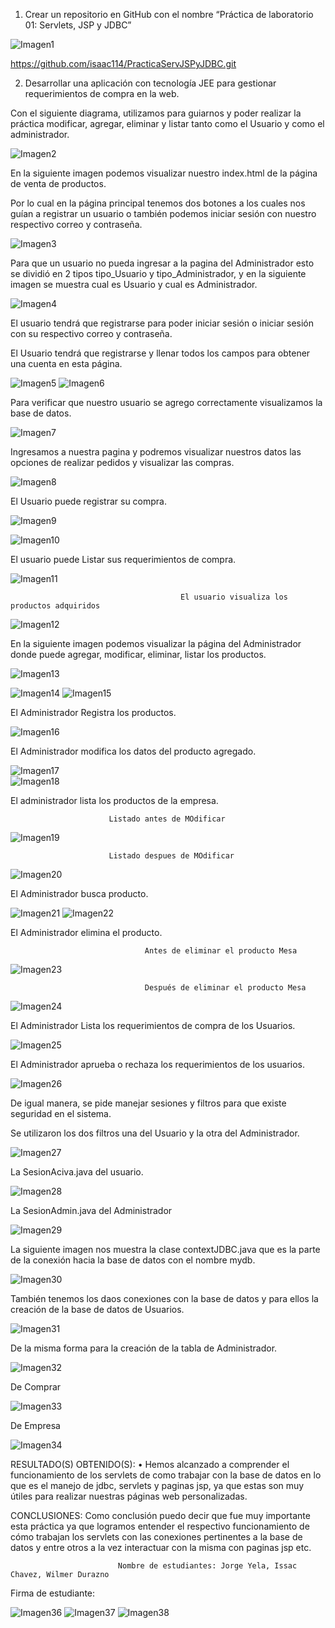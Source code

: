 1.	Crear un repositorio en GitHub con el nombre “Práctica de laboratorio 01: Servlets, JSP y JDBC”

![Imagen1](https://user-images.githubusercontent.com/34029478/102235464-596eab00-3ec0-11eb-8bdf-c991ead73cd5.png)
 
https://github.com/isaac114/PracticaServJSPyJDBC.git

2.	Desarrollar una aplicación con tecnología JEE para gestionar requerimientos de compra en la web.

Con el siguiente diagrama, utilizamos para guiarnos y poder realizar la práctica modificar, agregar, eliminar y listar tanto como el Usuario y como el administrador.

![Imagen2](https://user-images.githubusercontent.com/34029478/102235477-5c699b80-3ec0-11eb-89a0-f9817764e89a.png)
 
En la siguiente imagen podemos visualizar nuestro index.html de la página de venta de productos.

Por lo cual en la página principal tenemos dos botones a los cuales nos guían a registrar un usuario o también podemos iniciar sesión con nuestro respectivo correo y contraseña.

![Imagen3](https://user-images.githubusercontent.com/34029478/102235482-5d9ac880-3ec0-11eb-9c1a-dc8c739d7d1f.png) 

Para que un usuario no pueda ingresar a la pagina del Administrador esto se dividió en 2 tipos tipo_Usuario y tipo_Administrador, y en la siguiente imagen se muestra cual es Usuario y cual es Administrador.

 ![Imagen4](https://user-images.githubusercontent.com/34029478/102235496-61c6e600-3ec0-11eb-883f-ce84d0734400.png)

El usuario tendrá que registrarse para poder iniciar sesión o iniciar sesión con su respectivo correo y contraseña.

El Usuario tendrá que registrarse y llenar todos los campos para obtener una cuenta en esta página.

![Imagen5](https://user-images.githubusercontent.com/34029478/102235501-62f81300-3ec0-11eb-8faf-173475d196e8.png)
![Imagen6](https://user-images.githubusercontent.com/34029478/102235505-64294000-3ec0-11eb-882f-aab5cad1e8bc.png)

Para verificar que nuestro usuario se agrego correctamente visualizamos la base de datos.
 
![Imagen7](https://user-images.githubusercontent.com/34029478/102235506-64c1d680-3ec0-11eb-96a9-2d3451069a2a.png)


Ingresamos a nuestra pagina y podremos visualizar nuestros datos las opciones de realizar pedidos y visualizar las compras.

 ![Imagen8](https://user-images.githubusercontent.com/34029478/102235514-668b9a00-3ec0-11eb-80fe-019306956266.png)

El Usuario puede registrar su compra.

![Imagen9](https://user-images.githubusercontent.com/34029478/102235517-67243080-3ec0-11eb-98f5-c481f3aa8cc8.png)

![Imagen10](https://user-images.githubusercontent.com/34029478/102235522-68555d80-3ec0-11eb-8de0-61a331747f12.png)


El usuario puede Listar sus requerimientos de compra.

 ![Imagen11](https://user-images.githubusercontent.com/34029478/102235525-68edf400-3ec0-11eb-8aaf-6f779159d4cb.png)
 
                                          El usuario visualiza los productos adquiridos
     
![Imagen12](https://user-images.githubusercontent.com/34029478/102235529-6a1f2100-3ec0-11eb-98f8-8b54bb0049a5.png)


En la siguiente imagen podemos visualizar la página del Administrador donde puede agregar, modificar, eliminar, listar los productos.
 
![Imagen13](https://user-images.githubusercontent.com/34029478/102235532-6ab7b780-3ec0-11eb-85d2-3ec5f94fb813.png)

![Imagen14](https://user-images.githubusercontent.com/34029478/102235537-6be8e480-3ec0-11eb-88a9-b88f0acaf50a.png)
![Imagen15](https://user-images.githubusercontent.com/34029478/102235541-6d1a1180-3ec0-11eb-9b78-2feb4632ec30.png)

El Administrador Registra los productos.

![Imagen16](https://user-images.githubusercontent.com/34029478/102235552-6ee3d500-3ec0-11eb-9375-55745de30ceb.png)

El Administrador modifica los datos del producto agregado.
 
![Imagen17](https://user-images.githubusercontent.com/34029478/102235554-70150200-3ec0-11eb-9dca-5c32b5ca6fb1.png)  
![Imagen18](https://user-images.githubusercontent.com/34029478/102235557-71462f00-3ec0-11eb-80a0-d4376641092a.png)

El administrador lista los productos de la empresa.

                          Listado antes de MOdificar
![Imagen19](https://user-images.githubusercontent.com/34029478/102235562-72775c00-3ec0-11eb-83bd-21e85da38037.png)

                          Listado despues de MOdificar

![Imagen20](https://user-images.githubusercontent.com/34029478/102235565-74411f80-3ec0-11eb-8ca6-bc135264dd94.png)


El Administrador busca producto.

![Imagen21](https://user-images.githubusercontent.com/34029478/102235573-75724c80-3ec0-11eb-93e1-0ca4904beb66.png)
![Imagen22](https://user-images.githubusercontent.com/34029478/102235576-76a37980-3ec0-11eb-9a14-5c48f68d14cc.png)

El Administrador elimina el producto.



                                  Antes de eliminar el producto Mesa
                                  
![Imagen23](https://user-images.githubusercontent.com/34029478/102235586-786d3d00-3ec0-11eb-86d2-a527e2c10ec0.png)

                                  Después de eliminar el producto Mesa
                                  
![Imagen24](https://user-images.githubusercontent.com/34029478/102235588-7905d380-3ec0-11eb-9ed8-41e65c60d41c.png)


El Administrador Lista los requerimientos de compra de los Usuarios.

 ![Imagen25](https://user-images.githubusercontent.com/34029478/102235591-7a370080-3ec0-11eb-8f7d-8b017beb6c2c.png)


El Administrador aprueba o rechaza los requerimientos de los usuarios.

![Imagen26](https://user-images.githubusercontent.com/34029478/102235597-7b682d80-3ec0-11eb-8ac6-d41763fc238b.png)



De igual manera, se pide manejar sesiones y filtros para que existe seguridad en el sistema. 

Se utilizaron los dos filtros una del Usuario y la otra del Administrador.

![Imagen27](https://user-images.githubusercontent.com/34029478/102235601-7c995a80-3ec0-11eb-9304-796bbd536df8.png) 


La SesionAciva.java del usuario.

 ![Imagen28](https://user-images.githubusercontent.com/34029478/102235608-7e631e00-3ec0-11eb-8c41-df6e9aa5b3a9.png)

La SesionAdmin.java del Administrador

![Imagen29](https://user-images.githubusercontent.com/34029478/102235612-7f944b00-3ec0-11eb-8349-6f4ebb9766e4.png)
 
La siguiente imagen nos muestra la clase contextJDBC.java que es la parte de la conexión hacia la base de datos con el nombre mydb.

![Imagen30](https://user-images.githubusercontent.com/34029478/102235613-80c57800-3ec0-11eb-96b5-8184f59817e4.png)

También tenemos los daos conexiones con la base de datos y para ellos la creación de la base de datos de Usuarios.
 
![Imagen31](https://user-images.githubusercontent.com/34029478/102235621-828f3b80-3ec0-11eb-8da4-83812a5c6a9b.png)

De la misma forma para la creación de la tabla de Administrador.

 ![Imagen32](https://user-images.githubusercontent.com/34029478/102235626-83c06880-3ec0-11eb-85d5-cc0b9ef5456d.png)

De Comprar

![Imagen33](https://user-images.githubusercontent.com/34029478/102235631-8622c280-3ec0-11eb-8e2d-a9aa691975a6.png)

De Empresa

![Imagen34](https://user-images.githubusercontent.com/34029478/102235637-86bb5900-3ec0-11eb-8b1a-07770659487f.png)



RESULTADO(S) OBTENIDO(S):
•	Hemos alcanzado a comprender el funcionamiento de los servlets de como trabajar con la base de datos en lo que es el manejo de jdbc, servlets y paginas jsp, ya que estas son muy útiles para realizar nuestras páginas web personalizadas.

CONCLUSIONES: 
Como conclusión puedo decir que fue muy importante esta práctica ya que logramos entender el respectivo funcionamiento de cómo trabajan los servlets con las conexiones pertinentes a la base de datos y entre otros a la vez interactuar con la misma con paginas jsp etc.

                            Nombre de estudiantes: Jorge Yela, Issac Chavez, Wilmer Durazno

Firma de estudiante:

![Imagen36](https://user-images.githubusercontent.com/34029478/102237078-40ff9000-3ec2-11eb-851e-d595d365d944.png)
![Imagen37](https://user-images.githubusercontent.com/34029478/102237081-4230bd00-3ec2-11eb-8b97-1cb422f16efd.png)
![Imagen38](https://user-images.githubusercontent.com/34029478/102237085-42c95380-3ec2-11eb-8a5e-3722f92ab8f6.jpg)

